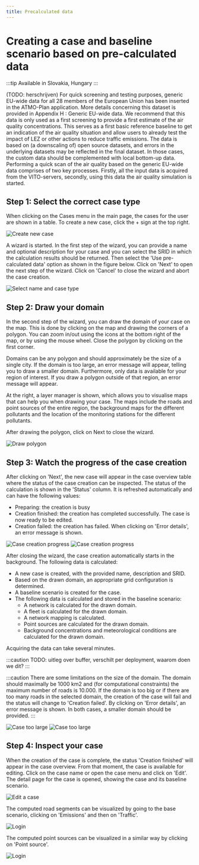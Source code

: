 ```yaml
---
title: Precalculated data
---
```


# Creating a case and baseline scenario based on pre-calculated data

:::tip Available in Slovakia, Hungary
:::

(TODO: herschrijven) For quick screening and testing purposes, generic EU-wide data for all 28 members of the European Union has been inserted in the ATMO-Plan application. More details concerning this dataset is provided in Appendix H : Generic EU-wide data. We recommend that this data is only used as a first screening to provide a first estimate of the air quality concentrations. This serves as a first basic reference baseline to get an indication of the air quality situation and allow users to already test the impact of LEZ or other actions to reduce traffic emissions. The data is based on (a downscaling of) open source datasets, and errors in the underlying datasets may be reflected in the final dataset. In those cases, the custom data should be complemented with local bottom-up data.
Performing a quick scan of the air quality based on the generic EU-wide data comprises of two key processes. Firstly, all the input data is acquired from the VITO-servers, secondly, using this data the air quality simulation is started.

## Step 1: Select the correct case type

When clicking on the Cases menu in the main page, the cases for the user are shown in a table. To create a new case, click the + sign at the top right.

![Create new case](./images/case_overview.png)

 A wizard is started. In the first step of the wizard, you can provide a name and optional description for your case and you can select the SRID in which the calculation results should be returned. Then select the 'Use pre-calculated data' option as shown in the figure below. Click on 'Next' to open the next step of the wizard. Click on 'Cancel' to close the wizard and abort the case creation.

![Select name and case type](./images/predefined_case_name_type.png)

## Step 2: Draw your domain

In the second step of the wizard, you can draw the domain of your case on the map. This is done by clicking on the map and drawing the corners of a polygon. You can zoom in/out using the icons at the bottom right of the map, or by using the mouse wheel. Close the polygon by clicking on the first corner.

Domains can be any polygon and should approximately be the size of a single city. If the domain is too large, an error message will appear, telling you to draw a smaller domain. Furthermore, only data is available for your region of interest. If you draw a polygon outside of that region, an error message will appear.

At the right, a layer manager is shown, which allows you to visualise maps that can help you when drawing your case. The maps include the roads and point sources of the entire region, the background maps for the different pollutants and the location of the monitoring stations for the different pollutants.

After drawing the polygon, click on Next to close the wizard.

![Draw polygon](./images/predefined_case_polygon.png)

## Step 3: Watch the progress of the case creation

After clicking on 'Next', the new case will appear in the case overview table where the status of the case creation can be inspected. The status of the calculation is shown in the 'Status' column. It is refreshed automatically and can have the following values:

- Preparing: the creation is busy
- Creation finished: the creation has completed successfully. The case is now ready to be edited.
- Creation failed: the creation has failed. When clicking on 'Error details', an error message is shown.

![Case creation progress](./images/predefined_case_progress.png)
![Case creation progress](./images/case_too_large1.png)

After closing the wizard, the case creation automatically starts in the background. The following data is calculated:

- A new case is created, with the provided name, description and SRID.
- Based on the drawn domain, an appropriate grid configuration is determined.
- A baseline scenario is created for the case.
- The following data is calculated and stored in the baseline scenario:
  - A network is calculated for the drawn domain.
  - A fleet is calculated for the drawn domain.
  - A network mapping is calculated.
  - Point sources are calculated for the drawn domain.
  - Background concentrations and meteorological conditions are calculated for the drawn domain.

Acquiring the data can take several minutes.

:::caution
TODO: uitleg over buffer, verschilt per deployment, waarom doen we dit?
:::

:::caution There are some limitations on the size of the domain.
The domain should maximally be 1000 km2 and (for computational constraints) the maximum number of roads is 10.000. If the domain is too big or if there are too many roads in the selected domain, the creation of the case will fail and the status will change to 'Creation failed'. By clicking on 'Error details', an error message is shown. In both cases, a smaller domain should be provided.
:::

![Case too large](./images/case_too_large1.png) 
![Case too large](./images/case_too_large2.png)

## Step 4: Inspect your case

When the creation of the case is complete, the status 'Creation finished' will appear in the case overview. From that moment, the case is available for editing. Click on the case name or open the case menu and click on 'Edit'. The detail page for the case is opened, showing the case and its baseline scenario.

![Edit a case](./../images/case_overview_plus_menu.png)

The computed road segments can be visualized by going to the base scenario, clicking on 'Emissions' and then on 'Traffic'.

![Login](./images/emissions_traffic.png)

The computed point sources can be visualized in a similar way by clicking on 'Point source'.

![Login](./images/emissions_pointsources.png)
